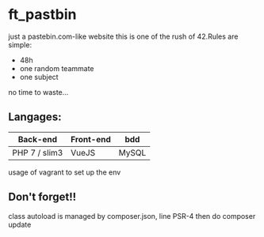 # ft_pastbin

just a pastebin.com-like website
this is one of the rush of 42.Rules are simple:
- 48h
- one random teammate
- one subject

no time to waste…

## Langages:

| Back-end | Front-end | bdd |
|---|---|---|
| PHP 7 / slim3 | VueJS | MySQL |
  
usage of vagrant to set up the env

## Don't forget!!

class autoload is managed by composer.json, line PSR-4
then do composer update
